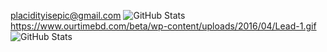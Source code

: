placidityisepic@gmail.com
![GitHub Stats](https://github-readme-stats.vercel.app/api?username=PlacidityIsEpic&theme=onedark&show_icons=true&hide_border=true&count_private=true)
https://www.ourtimebd.com/beta/wp-content/uploads/2016/04/Lead-1.gif
![GitHub Stats](https://github-readme-stats.vercel.app/api/top-langs/?username=PlacidityIsEpic&theme=onedark&show_icons=true&hide_border=true&layout=compact)
